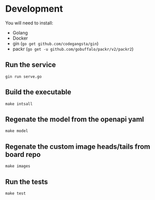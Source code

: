 # Development

You will need to install:

- Golang
- Docker
- gin (`go get github.com/codegangsta/gin`)
- packr (`go get -u github.com/gobuffalo/packr/v2/packr2`)

## Run the service

```shell
gin run serve.go
```

## Build the executable

```shell
make intsall
```

## Regenate the model from the openapi yaml

```shell
make model
```

## Regenate the custom image heads/tails from board repo

```shell
make images
```

## Run the tests

```shell
make test
```
